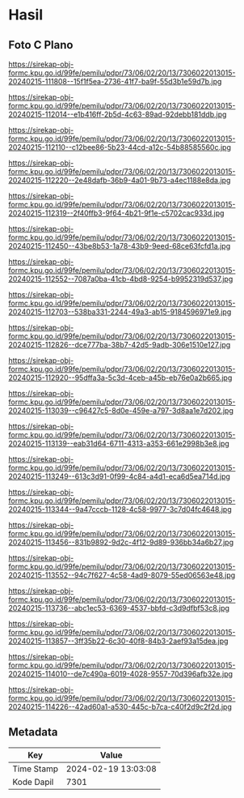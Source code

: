 # Hasil

## Foto C Plano

https://sirekap-obj-formc.kpu.go.id/99fe/pemilu/pdpr/73/06/02/20/13/7306022013015-20240215-111808--15f1f5ea-2736-41f7-ba9f-55d3b1e59d7b.jpg

https://sirekap-obj-formc.kpu.go.id/99fe/pemilu/pdpr/73/06/02/20/13/7306022013015-20240215-112014--e1b416ff-2b5d-4c63-89ad-92debb181ddb.jpg

https://sirekap-obj-formc.kpu.go.id/99fe/pemilu/pdpr/73/06/02/20/13/7306022013015-20240215-112110--c12bee86-5b23-44cd-a12c-54b88585560c.jpg

https://sirekap-obj-formc.kpu.go.id/99fe/pemilu/pdpr/73/06/02/20/13/7306022013015-20240215-112220--2e48dafb-36b9-4a01-9b73-a4ec1188e8da.jpg

https://sirekap-obj-formc.kpu.go.id/99fe/pemilu/pdpr/73/06/02/20/13/7306022013015-20240215-112319--2f40ffb3-9f64-4b21-9f1e-c5702cac933d.jpg

https://sirekap-obj-formc.kpu.go.id/99fe/pemilu/pdpr/73/06/02/20/13/7306022013015-20240215-112450--43be8b53-1a78-43b9-9eed-68ce63fcfd1a.jpg

https://sirekap-obj-formc.kpu.go.id/99fe/pemilu/pdpr/73/06/02/20/13/7306022013015-20240215-112552--7087a0ba-41cb-4bd8-9254-b9952319d537.jpg

https://sirekap-obj-formc.kpu.go.id/99fe/pemilu/pdpr/73/06/02/20/13/7306022013015-20240215-112703--538ba331-2244-49a3-ab15-9184596971e9.jpg

https://sirekap-obj-formc.kpu.go.id/99fe/pemilu/pdpr/73/06/02/20/13/7306022013015-20240215-112826--dce777ba-38b7-42d5-9adb-306e1510e127.jpg

https://sirekap-obj-formc.kpu.go.id/99fe/pemilu/pdpr/73/06/02/20/13/7306022013015-20240215-112920--95dffa3a-5c3d-4ceb-a45b-eb76e0a2b665.jpg

https://sirekap-obj-formc.kpu.go.id/99fe/pemilu/pdpr/73/06/02/20/13/7306022013015-20240215-113039--c96427c5-8d0e-459e-a797-3d8aa1e7d202.jpg

https://sirekap-obj-formc.kpu.go.id/99fe/pemilu/pdpr/73/06/02/20/13/7306022013015-20240215-113139--eab31d64-6711-4313-a353-661e2998b3e8.jpg

https://sirekap-obj-formc.kpu.go.id/99fe/pemilu/pdpr/73/06/02/20/13/7306022013015-20240215-113249--613c3d91-0f99-4c84-a4d1-eca6d5ea714d.jpg

https://sirekap-obj-formc.kpu.go.id/99fe/pemilu/pdpr/73/06/02/20/13/7306022013015-20240215-113344--9a47cccb-1128-4c58-9977-3c7d04fc4648.jpg

https://sirekap-obj-formc.kpu.go.id/99fe/pemilu/pdpr/73/06/02/20/13/7306022013015-20240215-113456--831b9892-9d2c-4f12-9d89-936bb34a6b27.jpg

https://sirekap-obj-formc.kpu.go.id/99fe/pemilu/pdpr/73/06/02/20/13/7306022013015-20240215-113552--94c7f627-4c58-4ad9-8079-55ed06563e48.jpg

https://sirekap-obj-formc.kpu.go.id/99fe/pemilu/pdpr/73/06/02/20/13/7306022013015-20240215-113736--abc1ec53-6369-4537-bbfd-c3d9dfbf53c8.jpg

https://sirekap-obj-formc.kpu.go.id/99fe/pemilu/pdpr/73/06/02/20/13/7306022013015-20240215-113857--3ff35b22-6c30-40f8-84b3-2aef93a15dea.jpg

https://sirekap-obj-formc.kpu.go.id/99fe/pemilu/pdpr/73/06/02/20/13/7306022013015-20240215-114010--de7c490a-6019-4028-9557-70d396afb32e.jpg

https://sirekap-obj-formc.kpu.go.id/99fe/pemilu/pdpr/73/06/02/20/13/7306022013015-20240215-114226--42ad60a1-a530-445c-b7ca-c40f2d9c2f2d.jpg


## Metadata

| Key        | Value               |
| ---------- | ------------------- |
| Time Stamp | 2024-02-19 13:03:08 |
| Kode Dapil | 7301                |




